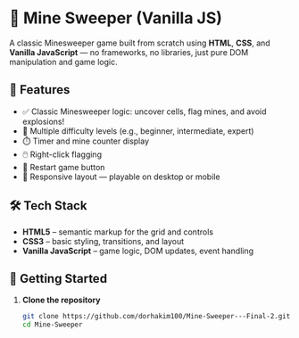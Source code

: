 # 🧨 Mine Sweeper (Vanilla JS)

A classic Minesweeper game built from scratch using **HTML**, **CSS**, and **Vanilla JavaScript** — no frameworks, no libraries, just pure DOM manipulation and game logic.

## 🎯 Features

- ✅ Classic Minesweeper logic: uncover cells, flag mines, and avoid explosions!
- 🎯 Multiple difficulty levels (e.g., beginner, intermediate, expert)
- ⏱️ Timer and mine counter display
- 🖱️ Right-click flagging
- 🔁 Restart game button
- 📱 Responsive layout — playable on desktop or mobile

## 🛠️ Tech Stack

- **HTML5** – semantic markup for the grid and controls
- **CSS3** – basic styling, transitions, and layout
- **Vanilla JavaScript** – game logic, DOM updates, event handling

## 🚀 Getting Started

1. **Clone the repository**  
   ```bash
   git clone https://github.com/dorhakim100/Mine-Sweeper---Final-2.git
   cd Mine-Sweeper
